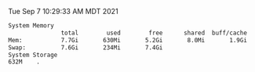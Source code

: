 Tue Sep  7 10:29:33 AM MDT 2021
```bash
System Memory
               total        used        free      shared  buff/cache   available
Mem:           7.7Gi       630Mi       5.2Gi       8.0Mi       1.9Gi       6.7Gi
Swap:          7.6Gi       234Mi       7.4Gi
System Storage
632M	.
```
